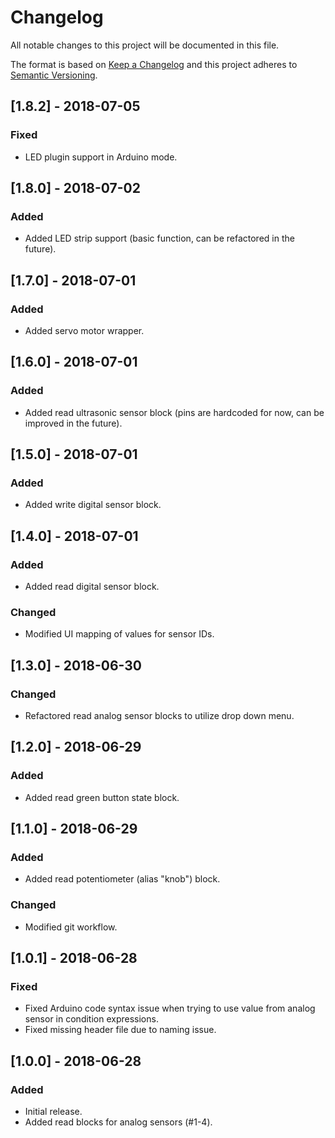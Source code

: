 # Changelog
All notable changes to this project will be documented in this file.

The format is based on [Keep a Changelog](http://keepachangelog.com/en/1.0.0/)
and this project adheres to [Semantic Versioning](http://semver.org/spec/v2.0.0.html).

## [1.8.2] - 2018-07-05
### Fixed
- LED plugin support in Arduino mode.

## [1.8.0] - 2018-07-02
### Added
- Added LED strip support (basic function, can be refactored in the future).

## [1.7.0] - 2018-07-01
### Added
- Added servo motor wrapper.

## [1.6.0] - 2018-07-01
### Added
- Added read ultrasonic sensor block (pins are hardcoded for now, can be improved in the future).

## [1.5.0] - 2018-07-01
### Added
- Added write digital sensor block.

## [1.4.0] - 2018-07-01
### Added
- Added read digital sensor block.
### Changed
- Modified UI mapping of values for sensor IDs.

## [1.3.0] - 2018-06-30
### Changed
- Refactored read analog sensor blocks to utilize drop down menu.

## [1.2.0] - 2018-06-29
### Added
- Added read green button state block.

## [1.1.0] - 2018-06-29
### Added
- Added read potentiometer (alias "knob") block.
### Changed
- Modified git workflow.

## [1.0.1] - 2018-06-28
### Fixed
- Fixed Arduino code syntax issue when trying to use value from analog sensor in condition expressions.
- Fixed missing header file due to naming issue.

## [1.0.0] - 2018-06-28
### Added
- Initial release.
- Added read blocks for analog sensors (#1-4).